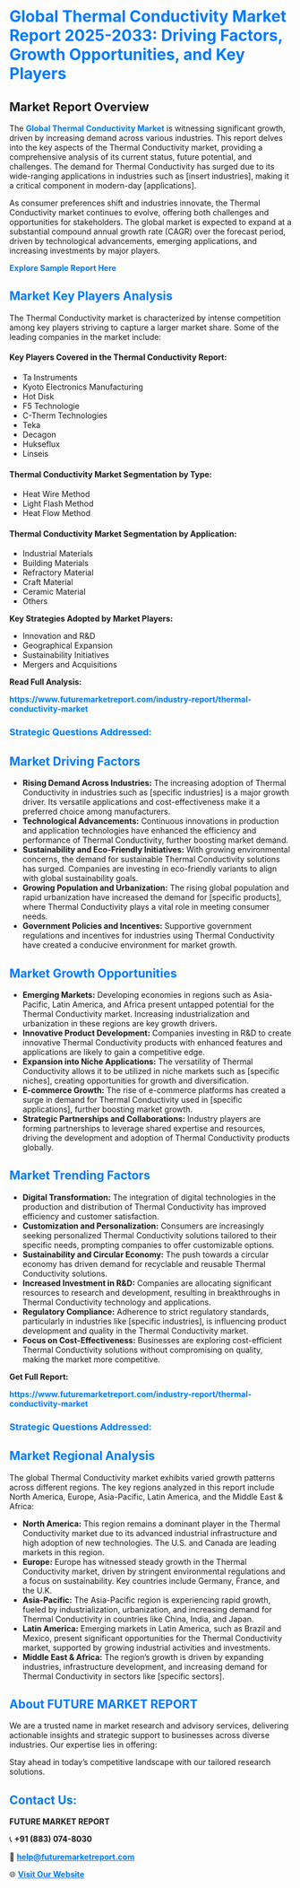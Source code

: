<h1 style="color: #007BFF;">Global Thermal Conductivity Market Report 2025-2033: Driving Factors, Growth Opportunities, and Key Players</h1>

<section id="overview">
<h2>Market Report Overview</h2>
<p>The <a href="https://www.futuremarketreport.com/industry-report/thermal-conductivity-market" style="color: #007BFF; text-decoration: none;"><strong>Global Thermal Conductivity Market</strong></a> is witnessing significant growth, driven by increasing demand across various industries. This report delves into the key aspects of the Thermal Conductivity market, providing a comprehensive analysis of its current status, future potential, and challenges. The demand for Thermal Conductivity has surged due to its wide-ranging applications in industries such as [insert industries], making it a critical component in modern-day [applications].</p>
<p>As consumer preferences shift and industries innovate, the Thermal Conductivity market continues to evolve, offering both challenges and opportunities for stakeholders. The global market is expected to expand at a substantial compound annual growth rate (CAGR) over the forecast period, driven by technological advancements, emerging applications, and increasing investments by major players.</p>
</section>

<section id="overview">
<p><a href="https://www.futuremarketreport.com/request-sample/reportId=30493" style="color: #007BFF; text-decoration: none;"><strong>Explore Sample Report Here</strong></a></p>
</section>

<section id="key-players">
<h2 style="color: #007BFF;">Market Key Players Analysis</h2>
<p>The Thermal Conductivity market is characterized by intense competition among key players striving to capture a larger market share. Some of the leading companies in the market include:</p>
<h4>Key Players Covered in the Thermal Conductivity Report:</h4>
<ul><li>Ta Instruments</li><li>Kyoto Electronics Manufacturing</li><li>Hot Disk</li><li>F5 Technologie</li><li>C-Therm Technologies</li><li>Teka</li><li>Decagon</li><li>Hukseflux</li><li>Linseis</li></ul>
<h4>Thermal Conductivity Market Segmentation by Type:</h4>
<ul><li>Heat Wire Method</li><li>Light Flash Method</li><li>Heat Flow Method</li></ul>

<h4>Thermal Conductivity Market Segmentation by Application:</h4>
<ul><li>Industrial Materials</li><li>Building Materials</li><li>Refractory Material</li><li>Craft Material</li><li>Ceramic Material</li><li>Others</li></ul>
<p><strong>Key Strategies Adopted by Market Players:</strong></p>
<ul>
<li>Innovation and R&D</li>
<li>Geographical Expansion</li>
<li>Sustainability Initiatives</li>
<li>Mergers and Acquisitions</li>
</ul>
</section>

<section>
<p><strong>Read Full Analysis: </strong></p><a href="https://www.futuremarketreport.com/industry-report/thermal-conductivity-market" style="color: #007BFF; text-decoration: none;"><strong>https://www.futuremarketreport.com/industry-report/thermal-conductivity-market</strong></a>
<h3 style="color: #007BFF;">Strategic Questions Addressed:</h3>
</section>

<section id="driving-factors">
<h2 style="color: #007BFF;">Market Driving Factors</h2>
<ul>
<li><strong>Rising Demand Across Industries:</strong> The increasing adoption of Thermal Conductivity in industries such as [specific industries] is a major growth driver. Its versatile applications and cost-effectiveness make it a preferred choice among manufacturers.</li>
<li><strong>Technological Advancements:</strong> Continuous innovations in production and application technologies have enhanced the efficiency and performance of Thermal Conductivity, further boosting market demand.</li>
<li><strong>Sustainability and Eco-Friendly Initiatives:</strong> With growing environmental concerns, the demand for sustainable Thermal Conductivity solutions has surged. Companies are investing in eco-friendly variants to align with global sustainability goals.</li>
<li><strong>Growing Population and Urbanization:</strong> The rising global population and rapid urbanization have increased the demand for [specific products], where Thermal Conductivity plays a vital role in meeting consumer needs.</li>
<li><strong>Government Policies and Incentives:</strong> Supportive government regulations and incentives for industries using Thermal Conductivity have created a conducive environment for market growth.</li>
</ul>
</section>

<section id="growth-opportunities">
<h2 style="color: #007BFF;">Market Growth Opportunities</h2>
<ul>
<li><strong>Emerging Markets:</strong> Developing economies in regions such as Asia-Pacific, Latin America, and Africa present untapped potential for the Thermal Conductivity market. Increasing industrialization and urbanization in these regions are key growth drivers.</li>
<li><strong>Innovative Product Development:</strong> Companies investing in R&D to create innovative Thermal Conductivity products with enhanced features and applications are likely to gain a competitive edge.</li>
<li><strong>Expansion into Niche Applications:</strong> The versatility of Thermal Conductivity allows it to be utilized in niche markets such as [specific niches], creating opportunities for growth and diversification.</li>
<li><strong>E-commerce Growth:</strong> The rise of e-commerce platforms has created a surge in demand for Thermal Conductivity used in [specific applications], further boosting market growth.</li>
<li><strong>Strategic Partnerships and Collaborations:</strong> Industry players are forming partnerships to leverage shared expertise and resources, driving the development and adoption of Thermal Conductivity products globally.</li>
</ul>
</section>

<section id="trending-factors">
<h2 style="color: #007BFF;">Market Trending Factors</h2>
<ul>
<li><strong>Digital Transformation:</strong> The integration of digital technologies in the production and distribution of Thermal Conductivity has improved efficiency and customer satisfaction.</li>
<li><strong>Customization and Personalization:</strong> Consumers are increasingly seeking personalized Thermal Conductivity solutions tailored to their specific needs, prompting companies to offer customizable options.</li>
<li><strong>Sustainability and Circular Economy:</strong> The push towards a circular economy has driven demand for recyclable and reusable Thermal Conductivity solutions.</li>
<li><strong>Increased Investment in R&D:</strong> Companies are allocating significant resources to research and development, resulting in breakthroughs in Thermal Conductivity technology and applications.</li>
<li><strong>Regulatory Compliance:</strong> Adherence to strict regulatory standards, particularly in industries like [specific industries], is influencing product development and quality in the Thermal Conductivity market.</li>
<li><strong>Focus on Cost-Effectiveness:</strong> Businesses are exploring cost-efficient Thermal Conductivity solutions without compromising on quality, making the market more competitive.</li>
</ul>
</section>

<section>
<p><strong>Get Full Report: </strong></p><a href="https://www.futuremarketreport.com/industry-report/thermal-conductivity-market" style="color: #007BFF; text-decoration: none;"><strong>https://www.futuremarketreport.com/industry-report/thermal-conductivity-market</strong></a>
<h3 style="color: #007BFF;">Strategic Questions Addressed:</h3>
</section>


<section id="regional-analysis">
<h2 style="color: #007BFF;">Market Regional Analysis</h2>
<p>The global Thermal Conductivity market exhibits varied growth patterns across different regions. The key regions analyzed in this report include North America, Europe, Asia-Pacific, Latin America, and the Middle East & Africa:</p>
<ul>
<li><strong>North America:</strong> This region remains a dominant player in the Thermal Conductivity market due to its advanced industrial infrastructure and high adoption of new technologies. The U.S. and Canada are leading markets in this region.</li>
<li><strong>Europe:</strong> Europe has witnessed steady growth in the Thermal Conductivity market, driven by stringent environmental regulations and a focus on sustainability. Key countries include Germany, France, and the U.K.</li>
<li><strong>Asia-Pacific:</strong> The Asia-Pacific region is experiencing rapid growth, fueled by industrialization, urbanization, and increasing demand for Thermal Conductivity in countries like China, India, and Japan.</li>
<li><strong>Latin America:</strong> Emerging markets in Latin America, such as Brazil and Mexico, present significant opportunities for the Thermal Conductivity market, supported by growing industrial activities and investments.</li>
<li><strong>Middle East & Africa:</strong> The region’s growth is driven by expanding industries, infrastructure development, and increasing demand for Thermal Conductivity in sectors like [specific sectors].</li>
</ul>
</section>

<footer>
<h2 style="color: #007BFF;">About FUTURE MARKET REPORT</h2>
<p>We are a trusted name in market research and advisory services, delivering actionable insights and strategic support to businesses across diverse industries. Our expertise lies in offering:</p>

<p>Stay ahead in today’s competitive landscape with our tailored research solutions.</p>

<h2 style="color: #007BFF;">Contact Us:</h2>
<p><strong>FUTURE MARKET REPORT</strong></p>
<p>📞 <strong>+91 (883) 074-8030</strong></p>
<p>📧 <strong><a href="mailto:help@futuremarketreport.com" style="color: #007BFF;">help@futuremarketreport.com</a></strong></p>
<p>🌐 <strong><a href="https://www.futuremarketreport.com/" style="color: #007BFF;">Visit Our Website</a></strong></p>
</footer>